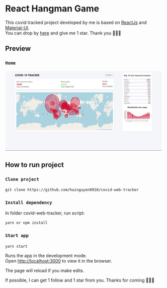 # React Hangman Game

This covid tracked project developed by me is based on [ReactJs](https://reactjs.org/) and [Material-UI](https://material-ui.com/).<br />
You can drop by [here](https://react-hangman-game.vercel.app/) and give me 1 star. Thank you 💖💖💖

## Preview

### `Home`

![alt text](https://github.com/hainguyen0910/covid-web-tracker/blob/master/snapshorts/image.png?raw=true)

## How to run project

### `Clone project`

```
git clone https://github.com/hainguyen0910/covid-web-tracker
```

### `Install dependency`

In folder covid-web-tracker, run script:

```
yarn or npm install
```

### `Start app`

```
yarn start
```

Runs the app in the development mode.<br />
Open [http://localhost:3000](http://localhost:3000) to view it in the browser.

The page will reload if you make edits.<br />

If possible, I can get 1 follow and 1 star from you. Thanks for coming 🥰🥰🥰
